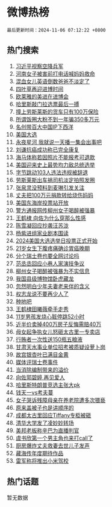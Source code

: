 # 微博热榜

`最后更新时间：2024-11-06 07:12:22 +0800`

## 热门搜索

1. [习近平视察空降兵军](https://m.weibo.cn/search?containerid=100103type%3D1%26t%3D10%26q%3D%23%E4%B9%A0%E8%BF%91%E5%B9%B3%E8%A7%86%E5%AF%9F%E7%A9%BA%E9%99%8D%E5%85%B5%E5%86%9B%23&stream_entry_id=51&isnewpage=1&extparam=seat%3D1%26q%3D%2523%25E4%25B9%25A0%25E8%25BF%2591%25E5%25B9%25B3%25E8%25A7%2586%25E5%25AF%259F%25E7%25A9%25BA%25E9%2599%258D%25E5%2585%25B5%25E5%2586%259B%2523%26filter_type%3Drealtimehot%26stream_entry_id%3D51%26c_type%3D51%26dgr%3D0%26pos%3D0%26cate%3D10103%26display_time%3D1730848341%26pre_seqid%3D17308483414849268709971)
1. [河南女子被害前打电话喊妈妈救命](https://m.weibo.cn/search?containerid=100103type%3D1%26t%3D10%26q%3D%E6%B2%B3%E5%8D%97%E5%A5%B3%E5%AD%90%E8%A2%AB%E5%AE%B3%E5%89%8D%E6%89%93%E7%94%B5%E8%AF%9D%E5%96%8A%E5%A6%88%E5%A6%88%E6%95%91%E5%91%BD&stream_entry_id=31&isnewpage=1&extparam=seat%3D1%26filter_type%3Drealtimehot%26pos%3D0%26c_type%3D31%26cate%3D5001%26q%3D%25E6%25B2%25B3%25E5%258D%2597%25E5%25A5%25B3%25E5%25AD%2590%25E8%25A2%25AB%25E5%25AE%25B3%25E5%2589%258D%25E6%2589%2593%25E7%2594%25B5%25E8%25AF%259D%25E5%2596%258A%25E5%25A6%2588%25E5%25A6%2588%25E6%2595%2591%25E5%2591%25BD%26dgr%3D0%26stream_entry_id%3D31%26realpos%3D1%26lcate%3D5001%26band_rank%3D1%26flag%3D2%26display_time%3D1730848341%26pre_seqid%3D17308483414849268709971)
1. [混血女儿英语倒数爸爸不淡定了](https://m.weibo.cn/search?containerid=100103type%3D1%26t%3D10%26q%3D%23%E6%B7%B7%E8%A1%80%E5%A5%B3%E5%84%BF%E8%8B%B1%E8%AF%AD%E5%80%92%E6%95%B0%E7%88%B8%E7%88%B8%E4%B8%8D%E6%B7%A1%E5%AE%9A%E4%BA%86%23&stream_entry_id=31&isnewpage=1&extparam=seat%3D1%26filter_type%3Drealtimehot%26pos%3D1%26c_type%3D31%26cate%3D5001%26q%3D%2523%25E6%25B7%25B7%25E8%25A1%2580%25E5%25A5%25B3%25E5%2584%25BF%25E8%258B%25B1%25E8%25AF%25AD%25E5%2580%2592%25E6%2595%25B0%25E7%2588%25B8%25E7%2588%25B8%25E4%25B8%258D%25E6%25B7%25A1%25E5%25AE%259A%25E4%25BA%2586%2523%26dgr%3D0%26stream_entry_id%3D31%26realpos%3D2%26lcate%3D5001%26band_rank%3D2%26flag%3D0%26display_time%3D1730848341%26pre_seqid%3D17308483414849268709971)
1. [四叶草再迎进博时间](https://m.weibo.cn/search?containerid=100103type%3D1%26t%3D10%26q%3D%23%E5%9B%9B%E5%8F%B6%E8%8D%89%E5%86%8D%E8%BF%8E%E8%BF%9B%E5%8D%9A%E6%97%B6%E9%97%B4%23&stream_entry_id=31&isnewpage=1&extparam=seat%3D1%26filter_type%3Drealtimehot%26pos%3D2%26c_type%3D31%26cate%3D5001%26q%3D%2523%25E5%259B%259B%25E5%258F%25B6%25E8%258D%2589%25E5%2586%258D%25E8%25BF%258E%25E8%25BF%259B%25E5%258D%259A%25E6%2597%25B6%25E9%2597%25B4%2523%26dgr%3D0%26stream_entry_id%3D31%26realpos%3D3%26lcate%3D5001%26band_rank%3D3%26flag%3D0%26display_time%3D1730848341%26pre_seqid%3D17308483414849268709971)
1. [欧莱雅的美进在进博会](https://m.weibo.cn/search?containerid=100103type%3D1%26t%3D10%26q%3D%23%E6%AC%A7%E8%8E%B1%E9%9B%85%E7%9A%84%E7%BE%8E%E8%BF%9B%E5%9C%A8%E8%BF%9B%E5%8D%9A%E4%BC%9A%23&stream_entry_id=31&isnewpage=1&extparam=seat%3D1%26filter_type%3Drealtimehot%26pos%3D3%26c_type%3D31%26cate%3D5001%26topic_ad%3D1%26q%3D%2523%25E6%25AC%25A7%25E8%258E%25B1%25E9%259B%2585%25E7%259A%2584%25E7%25BE%258E%25E8%25BF%259B%25E5%259C%25A8%25E8%25BF%259B%25E5%258D%259A%25E4%25BC%259A%2523%26dgr%3D0%26stream_entry_id%3D31%26band_rank%3D4%26lcate%3D5001%26adid%3D263211%26is_ad_pos%3D1%26display_time%3D1730848341%26pre_seqid%3D17308483414849268709971)
1. [哈里斯敲门拉选票最后一搏](https://m.weibo.cn/search?containerid=100103type%3D1%26t%3D10%26q%3D%23%E5%93%88%E9%87%8C%E6%96%AF%E6%95%B2%E9%97%A8%E6%8B%89%E9%80%89%E7%A5%A8%E6%9C%80%E5%90%8E%E4%B8%80%E6%90%8F%23&stream_entry_id=31&isnewpage=1&extparam=seat%3D1%26filter_type%3Drealtimehot%26pos%3D4%26c_type%3D31%26cate%3D5001%26q%3D%2523%25E5%2593%2588%25E9%2587%258C%25E6%2596%25AF%25E6%2595%25B2%25E9%2597%25A8%25E6%258B%2589%25E9%2580%2589%25E7%25A5%25A8%25E6%259C%2580%25E5%2590%258E%25E4%25B8%2580%25E6%2590%258F%2523%26dgr%3D0%26stream_entry_id%3D31%26realpos%3D4%26lcate%3D5001%26band_rank%3D4%26flag%3D2%26display_time%3D1730848341%26pre_seqid%3D17308483414849268709971)
1. [撞上劳斯莱斯的货车只有100万保险](https://m.weibo.cn/search?containerid=100103type%3D1%26t%3D10%26q%3D%23%E6%92%9E%E4%B8%8A%E5%8A%B3%E6%96%AF%E8%8E%B1%E6%96%AF%E7%9A%84%E8%B4%A7%E8%BD%A6%E5%8F%AA%E6%9C%89100%E4%B8%87%E4%BF%9D%E9%99%A9%23&stream_entry_id=31&isnewpage=1&extparam=seat%3D1%26filter_type%3Drealtimehot%26pos%3D5%26c_type%3D31%26cate%3D5001%26q%3D%2523%25E6%2592%259E%25E4%25B8%258A%25E5%258A%25B3%25E6%2596%25AF%25E8%258E%25B1%25E6%2596%25AF%25E7%259A%2584%25E8%25B4%25A7%25E8%25BD%25A6%25E5%258F%25AA%25E6%259C%2589100%25E4%25B8%2587%25E4%25BF%259D%25E9%2599%25A9%2523%26dgr%3D0%26stream_entry_id%3D31%26realpos%3D5%26lcate%3D5001%26band_rank%3D5%26flag%3D0%26display_time%3D1730848341%26pre_seqid%3D17308483414849268709971)
1. [所谓饭圈大粉不到一年骗350多万元](https://m.weibo.cn/search?containerid=100103type%3D1%26t%3D10%26q%3D%23%E6%89%80%E8%B0%93%E9%A5%AD%E5%9C%88%E5%A4%A7%E7%B2%89%E4%B8%8D%E5%88%B0%E4%B8%80%E5%B9%B4%E9%AA%97350%E5%A4%9A%E4%B8%87%E5%85%83%23&stream_entry_id=31&isnewpage=1&extparam=seat%3D1%26filter_type%3Drealtimehot%26pos%3D6%26c_type%3D31%26cate%3D5001%26q%3D%2523%25E6%2589%2580%25E8%25B0%2593%25E9%25A5%25AD%25E5%259C%2588%25E5%25A4%25A7%25E7%25B2%2589%25E4%25B8%258D%25E5%2588%25B0%25E4%25B8%2580%25E5%25B9%25B4%25E9%25AA%2597350%25E5%25A4%259A%25E4%25B8%2587%25E5%2585%2583%2523%26dgr%3D0%26stream_entry_id%3D31%26realpos%3D6%26lcate%3D5001%26band_rank%3D6%26flag%3D0%26display_time%3D1730848341%26pre_seqid%3D17308483414849268709971)
1. [名创带百大中国IP下西洋](https://m.weibo.cn/search?containerid=100103type%3D1%26t%3D10%26q%3D%23%E5%90%8D%E5%88%9B%E5%B8%A6%E7%99%BE%E5%A4%A7%E4%B8%AD%E5%9B%BDIP%E4%B8%8B%E8%A5%BF%E6%B4%8B%23&stream_entry_id=31&isnewpage=1&extparam=seat%3D1%26filter_type%3Drealtimehot%26pos%3D7%26c_type%3D31%26cate%3D5001%26topic_ad%3D1%26q%3D%2523%25E5%2590%258D%25E5%2588%259B%25E5%25B8%25A6%25E7%2599%25BE%25E5%25A4%25A7%25E4%25B8%25AD%25E5%259B%25BDIP%25E4%25B8%258B%25E8%25A5%25BF%25E6%25B4%258B%2523%26dgr%3D0%26stream_entry_id%3D31%26band_rank%3D7%26lcate%3D5001%26adid%3D263205%26is_ad_pos%3D1%26display_time%3D1730848341%26pre_seqid%3D17308483414849268709971)
1. [美国大选](https://m.weibo.cn/search?containerid=100103type%3D1%26t%3D10%26q%3D%23%E7%BE%8E%E5%9B%BD%E5%A4%A7%E9%80%89%23&stream_entry_id=31&isnewpage=1&extparam=seat%3D1%26filter_type%3Drealtimehot%26pos%3D8%26c_type%3D31%26cate%3D5001%26q%3D%2523%25E7%25BE%258E%25E5%259B%25BD%25E5%25A4%25A7%25E9%2580%2589%2523%26dgr%3D0%26stream_entry_id%3D31%26realpos%3D7%26lcate%3D5001%26band_rank%3D7%26flag%3D16%26display_time%3D1730848341%26pre_seqid%3D17308483414849268709971)
1. [永夜星河 我就说一天播一集会出事吧](https://m.weibo.cn/search?containerid=100103type%3D1%26t%3D10%26q%3D%E6%B0%B8%E5%A4%9C%E6%98%9F%E6%B2%B3+%E6%88%91%E5%B0%B1%E8%AF%B4%E4%B8%80%E5%A4%A9%E6%92%AD%E4%B8%80%E9%9B%86%E4%BC%9A%E5%87%BA%E4%BA%8B%E5%90%A7&stream_entry_id=31&isnewpage=1&extparam=seat%3D1%26filter_type%3Drealtimehot%26pos%3D9%26c_type%3D31%26cate%3D5001%26q%3D%25E6%25B0%25B8%25E5%25A4%259C%25E6%2598%259F%25E6%25B2%25B3%2520%25E6%2588%2591%25E5%25B0%25B1%25E8%25AF%25B4%25E4%25B8%2580%25E5%25A4%25A9%25E6%2592%25AD%25E4%25B8%2580%25E9%259B%2586%25E4%25BC%259A%25E5%2587%25BA%25E4%25BA%258B%25E5%2590%25A7%26dgr%3D0%26stream_entry_id%3D31%26realpos%3D8%26lcate%3D5001%26band_rank%3D8%26flag%3D2%26display_time%3D1730848341%26pre_seqid%3D17308483414849268709971)
1. [刘谦抗癌成功称已完全康复](https://m.weibo.cn/search?containerid=100103type%3D1%26t%3D10%26q%3D%23%E5%88%98%E8%B0%A6%E6%8A%97%E7%99%8C%E6%88%90%E5%8A%9F%E7%A7%B0%E5%B7%B2%E5%AE%8C%E5%85%A8%E5%BA%B7%E5%A4%8D%23&stream_entry_id=31&isnewpage=1&extparam=seat%3D1%26filter_type%3Drealtimehot%26pos%3D10%26c_type%3D31%26cate%3D5001%26q%3D%2523%25E5%2588%2598%25E8%25B0%25A6%25E6%258A%2597%25E7%2599%258C%25E6%2588%2590%25E5%258A%259F%25E7%25A7%25B0%25E5%25B7%25B2%25E5%25AE%258C%25E5%2585%25A8%25E5%25BA%25B7%25E5%25A4%258D%2523%26dgr%3D0%26stream_entry_id%3D31%26realpos%3D9%26lcate%3D5001%26band_rank%3D9%26flag%3D0%26display_time%3D1730848341%26pre_seqid%3D17308483414849268709971)
1. [海马体称若因照片不能报考可退款](https://m.weibo.cn/search?containerid=100103type%3D1%26t%3D10%26q%3D%23%E6%B5%B7%E9%A9%AC%E4%BD%93%E7%A7%B0%E8%8B%A5%E5%9B%A0%E7%85%A7%E7%89%87%E4%B8%8D%E8%83%BD%E6%8A%A5%E8%80%83%E5%8F%AF%E9%80%80%E6%AC%BE%23&stream_entry_id=31&isnewpage=1&extparam=seat%3D1%26filter_type%3Drealtimehot%26pos%3D11%26c_type%3D31%26cate%3D5001%26q%3D%2523%25E6%25B5%25B7%25E9%25A9%25AC%25E4%25BD%2593%25E7%25A7%25B0%25E8%258B%25A5%25E5%259B%25A0%25E7%2585%25A7%25E7%2589%2587%25E4%25B8%258D%25E8%2583%25BD%25E6%258A%25A5%25E8%2580%2583%25E5%258F%25AF%25E9%2580%2580%25E6%25AC%25BE%2523%26dgr%3D0%26stream_entry_id%3D31%26realpos%3D10%26lcate%3D5001%26band_rank%3D10%26flag%3D1%26display_time%3D1730848341%26pre_seqid%3D17308483414849268709971)
1. [美国迎来史上最势均力敌总统选举](https://m.weibo.cn/search?containerid=100103type%3D1%26t%3D10%26q%3D%23%E7%BE%8E%E5%9B%BD%E8%BF%8E%E6%9D%A5%E5%8F%B2%E4%B8%8A%E6%9C%80%E5%8A%BF%E5%9D%87%E5%8A%9B%E6%95%8C%E6%80%BB%E7%BB%9F%E9%80%89%E4%B8%BE%23&stream_entry_id=31&isnewpage=1&extparam=seat%3D1%26filter_type%3Drealtimehot%26pos%3D12%26c_type%3D31%26cate%3D5001%26q%3D%2523%25E7%25BE%258E%25E5%259B%25BD%25E8%25BF%258E%25E6%259D%25A5%25E5%258F%25B2%25E4%25B8%258A%25E6%259C%2580%25E5%258A%25BF%25E5%259D%2587%25E5%258A%259B%25E6%2595%258C%25E6%2580%25BB%25E7%25BB%259F%25E9%2580%2589%25E4%25B8%25BE%2523%26dgr%3D0%26stream_entry_id%3D31%26realpos%3D11%26lcate%3D5001%26band_rank%3D11%26flag%3D2%26display_time%3D1730848341%26pre_seqid%3D17308483414849268709971)
1. [字节跳动103人违法违规被辞退](https://m.weibo.cn/search?containerid=100103type%3D1%26t%3D10%26q%3D%23%E5%AD%97%E8%8A%82%E8%B7%B3%E5%8A%A8103%E4%BA%BA%E8%BF%9D%E6%B3%95%E8%BF%9D%E8%A7%84%E8%A2%AB%E8%BE%9E%E9%80%80%23&stream_entry_id=31&isnewpage=1&extparam=seat%3D1%26filter_type%3Drealtimehot%26pos%3D13%26c_type%3D31%26cate%3D5001%26q%3D%2523%25E5%25AD%2597%25E8%258A%2582%25E8%25B7%25B3%25E5%258A%25A8103%25E4%25BA%25BA%25E8%25BF%259D%25E6%25B3%2595%25E8%25BF%259D%25E8%25A7%2584%25E8%25A2%25AB%25E8%25BE%259E%25E9%2580%2580%2523%26dgr%3D0%26stream_entry_id%3D31%26realpos%3D12%26lcate%3D5001%26band_rank%3D12%26flag%3D2%26display_time%3D1730848341%26pre_seqid%3D17308483414849268709971)
1. [劳斯莱斯出车祸司机淡定拍照发圈](https://m.weibo.cn/search?containerid=100103type%3D1%26t%3D10%26q%3D%23%E5%8A%B3%E6%96%AF%E8%8E%B1%E6%96%AF%E5%87%BA%E8%BD%A6%E7%A5%B8%E5%8F%B8%E6%9C%BA%E6%B7%A1%E5%AE%9A%E6%8B%8D%E7%85%A7%E5%8F%91%E5%9C%88%23&stream_entry_id=31&isnewpage=1&extparam=seat%3D1%26filter_type%3Drealtimehot%26pos%3D14%26c_type%3D31%26cate%3D5001%26q%3D%2523%25E5%258A%25B3%25E6%2596%25AF%25E8%258E%25B1%25E6%2596%25AF%25E5%2587%25BA%25E8%25BD%25A6%25E7%25A5%25B8%25E5%258F%25B8%25E6%259C%25BA%25E6%25B7%25A1%25E5%25AE%259A%25E6%258B%258D%25E7%2585%25A7%25E5%258F%2591%25E5%259C%2588%2523%26dgr%3D0%26stream_entry_id%3D31%26realpos%3D13%26lcate%3D5001%26band_rank%3D13%26flag%3D0%26display_time%3D1730848341%26pre_seqid%3D17308483414849268709971)
1. [张泉灵没预料到麦琳引发关注](https://m.weibo.cn/search?containerid=100103type%3D1%26t%3D10%26q%3D%23%E5%BC%A0%E6%B3%89%E7%81%B5%E6%B2%A1%E9%A2%84%E6%96%99%E5%88%B0%E9%BA%A6%E7%90%B3%E5%BC%95%E5%8F%91%E5%85%B3%E6%B3%A8%23&stream_entry_id=31&isnewpage=1&extparam=seat%3D1%26filter_type%3Drealtimehot%26pos%3D15%26c_type%3D31%26cate%3D5001%26q%3D%2523%25E5%25BC%25A0%25E6%25B3%2589%25E7%2581%25B5%25E6%25B2%25A1%25E9%25A2%2584%25E6%2596%2599%25E5%2588%25B0%25E9%25BA%25A6%25E7%2590%25B3%25E5%25BC%2595%25E5%258F%2591%25E5%2585%25B3%25E6%25B3%25A8%2523%26dgr%3D0%26stream_entry_id%3D31%26realpos%3D14%26lcate%3D5001%26band_rank%3D14%26flag%3D0%26display_time%3D1730848341%26pre_seqid%3D17308483414849268709971)
1. [丈夫把100万元捐款转给烧伤妈妈](https://m.weibo.cn/search?containerid=100103type%3D1%26t%3D10%26q%3D%23%E4%B8%88%E5%A4%AB%E6%8A%8A100%E4%B8%87%E5%85%83%E6%8D%90%E6%AC%BE%E8%BD%AC%E7%BB%99%E7%83%A7%E4%BC%A4%E5%A6%88%E5%A6%88%23&stream_entry_id=31&isnewpage=1&extparam=seat%3D1%26filter_type%3Drealtimehot%26pos%3D16%26c_type%3D31%26cate%3D5001%26q%3D%2523%25E4%25B8%2588%25E5%25A4%25AB%25E6%258A%258A100%25E4%25B8%2587%25E5%2585%2583%25E6%258D%2590%25E6%25AC%25BE%25E8%25BD%25AC%25E7%25BB%2599%25E7%2583%25A7%25E4%25BC%25A4%25E5%25A6%2588%25E5%25A6%2588%2523%26dgr%3D0%26stream_entry_id%3D31%26realpos%3D15%26lcate%3D5001%26band_rank%3D15%26flag%3D0%26display_time%3D1730848341%26pre_seqid%3D17308483414849268709971)
1. [美国东海岸投票站开放](https://m.weibo.cn/search?containerid=100103type%3D1%26t%3D10%26q%3D%23%E7%BE%8E%E5%9B%BD%E4%B8%9C%E6%B5%B7%E5%B2%B8%E6%8A%95%E7%A5%A8%E7%AB%99%E5%BC%80%E6%94%BE%23&stream_entry_id=31&isnewpage=1&extparam=seat%3D1%26filter_type%3Drealtimehot%26pos%3D17%26c_type%3D31%26cate%3D5001%26q%3D%2523%25E7%25BE%258E%25E5%259B%25BD%25E4%25B8%259C%25E6%25B5%25B7%25E5%25B2%25B8%25E6%258A%2595%25E7%25A5%25A8%25E7%25AB%2599%25E5%25BC%2580%25E6%2594%25BE%2523%26dgr%3D0%26stream_entry_id%3D31%26realpos%3D16%26lcate%3D5001%26band_rank%3D16%26flag%3D0%26display_time%3D1730848341%26pre_seqid%3D17308483414849268709971)
1. [警方通报网传柳州女子喝醉被强暴](https://m.weibo.cn/search?containerid=100103type%3D1%26t%3D10%26q%3D%23%E8%AD%A6%E6%96%B9%E9%80%9A%E6%8A%A5%E7%BD%91%E4%BC%A0%E6%9F%B3%E5%B7%9E%E5%A5%B3%E5%AD%90%E5%96%9D%E9%86%89%E8%A2%AB%E5%BC%BA%E6%9A%B4%23&stream_entry_id=31&isnewpage=1&extparam=seat%3D1%26filter_type%3Drealtimehot%26pos%3D18%26c_type%3D31%26cate%3D5001%26q%3D%2523%25E8%25AD%25A6%25E6%2596%25B9%25E9%2580%259A%25E6%258A%25A5%25E7%25BD%2591%25E4%25BC%25A0%25E6%259F%25B3%25E5%25B7%259E%25E5%25A5%25B3%25E5%25AD%2590%25E5%2596%259D%25E9%2586%2589%25E8%25A2%25AB%25E5%25BC%25BA%25E6%259A%25B4%2523%26dgr%3D0%26stream_entry_id%3D31%26realpos%3D17%26lcate%3D5001%26band_rank%3D17%26flag%3D0%26display_time%3D1730848341%26pre_seqid%3D17308483414849268709971)
1. [王鹤棣 向佐为什么穿那么性感](https://m.weibo.cn/search?containerid=100103type%3D1%26t%3D10%26q%3D%E7%8E%8B%E9%B9%A4%E6%A3%A3+%E5%90%91%E4%BD%90%E4%B8%BA%E4%BB%80%E4%B9%88%E7%A9%BF%E9%82%A3%E4%B9%88%E6%80%A7%E6%84%9F&stream_entry_id=31&isnewpage=1&extparam=seat%3D1%26filter_type%3Drealtimehot%26pos%3D19%26c_type%3D31%26cate%3D5001%26q%3D%25E7%258E%258B%25E9%25B9%25A4%25E6%25A3%25A3%2520%25E5%2590%2591%25E4%25BD%2590%25E4%25B8%25BA%25E4%25BB%2580%25E4%25B9%2588%25E7%25A9%25BF%25E9%2582%25A3%25E4%25B9%2588%25E6%2580%25A7%25E6%2584%259F%26dgr%3D0%26stream_entry_id%3D31%26realpos%3D18%26lcate%3D5001%26band_rank%3D18%26flag%3D0%26display_time%3D1730848341%26pre_seqid%3D17308483414849268709971)
1. [陈雪凝回应抄袭汪苏泷](https://m.weibo.cn/search?containerid=100103type%3D1%26t%3D10%26q%3D%E9%99%88%E9%9B%AA%E5%87%9D%E5%9B%9E%E5%BA%94%E6%8A%84%E8%A2%AD%E6%B1%AA%E8%8B%8F%E6%B3%B7&stream_entry_id=31&isnewpage=1&extparam=seat%3D1%26filter_type%3Drealtimehot%26pos%3D20%26c_type%3D31%26cate%3D5001%26q%3D%25E9%2599%2588%25E9%259B%25AA%25E5%2587%259D%25E5%259B%259E%25E5%25BA%2594%25E6%258A%2584%25E8%25A2%25AD%25E6%25B1%25AA%25E8%258B%258F%25E6%25B3%25B7%26dgr%3D0%26stream_entry_id%3D31%26realpos%3D19%26lcate%3D5001%26band_rank%3D19%26flag%3D0%26display_time%3D1730848341%26pre_seqid%3D17308483414849268709971)
1. [杨紫进组家业剧本围读](https://m.weibo.cn/search?containerid=100103type%3D1%26t%3D10%26q%3D%23%E6%9D%A8%E7%B4%AB%E8%BF%9B%E7%BB%84%E5%AE%B6%E4%B8%9A%E5%89%A7%E6%9C%AC%E5%9B%B4%E8%AF%BB%23&stream_entry_id=31&isnewpage=1&extparam=seat%3D1%26filter_type%3Drealtimehot%26pos%3D21%26c_type%3D31%26cate%3D5001%26q%3D%2523%25E6%259D%25A8%25E7%25B4%25AB%25E8%25BF%259B%25E7%25BB%2584%25E5%25AE%25B6%25E4%25B8%259A%25E5%2589%25A7%25E6%259C%25AC%25E5%259B%25B4%25E8%25AF%25BB%2523%26dgr%3D0%26stream_entry_id%3D31%26realpos%3D20%26lcate%3D5001%26band_rank%3D20%26flag%3D0%26display_time%3D1730848341%26pre_seqid%3D17308483414849268709971)
1. [2024美国大选选举日投票正式开始](https://m.weibo.cn/search?containerid=100103type%3D1%26t%3D10%26q%3D%232024%E7%BE%8E%E5%9B%BD%E5%A4%A7%E9%80%89%E9%80%89%E4%B8%BE%E6%97%A5%E6%8A%95%E7%A5%A8%E6%AD%A3%E5%BC%8F%E5%BC%80%E5%A7%8B%23&stream_entry_id=31&isnewpage=1&extparam=seat%3D1%26filter_type%3Drealtimehot%26pos%3D22%26c_type%3D31%26cate%3D5001%26q%3D%25232024%25E7%25BE%258E%25E5%259B%25BD%25E5%25A4%25A7%25E9%2580%2589%25E9%2580%2589%25E4%25B8%25BE%25E6%2597%25A5%25E6%258A%2595%25E7%25A5%25A8%25E6%25AD%25A3%25E5%25BC%258F%25E5%25BC%2580%25E5%25A7%258B%2523%26dgr%3D0%26stream_entry_id%3D31%26realpos%3D21%26lcate%3D5001%26band_rank%3D21%26flag%3D0%26display_time%3D1730848341%26pre_seqid%3D17308483414849268709971)
1. [21岁女生下腹疼痛确诊胃癌晚期](https://m.weibo.cn/search?containerid=100103type%3D1%26t%3D10%26q%3D%2321%E5%B2%81%E5%A5%B3%E7%94%9F%E4%B8%8B%E8%85%B9%E7%96%BC%E7%97%9B%E7%A1%AE%E8%AF%8A%E8%83%83%E7%99%8C%E6%99%9A%E6%9C%9F%23&stream_entry_id=31&isnewpage=1&extparam=seat%3D1%26filter_type%3Drealtimehot%26pos%3D23%26c_type%3D31%26cate%3D5001%26q%3D%252321%25E5%25B2%2581%25E5%25A5%25B3%25E7%2594%259F%25E4%25B8%258B%25E8%2585%25B9%25E7%2596%25BC%25E7%2597%259B%25E7%25A1%25AE%25E8%25AF%258A%25E8%2583%2583%25E7%2599%258C%25E6%2599%259A%25E6%259C%259F%2523%26dgr%3D0%26stream_entry_id%3D31%26realpos%3D22%26lcate%3D5001%26band_rank%3D22%26flag%3D0%26display_time%3D1730848341%26pre_seqid%3D17308483414849268709971)
1. [分个瑞士卷也要全网讨论吗](https://m.weibo.cn/search?containerid=100103type%3D1%26t%3D10%26q%3D%23%E5%88%86%E4%B8%AA%E7%91%9E%E5%A3%AB%E5%8D%B7%E4%B9%9F%E8%A6%81%E5%85%A8%E7%BD%91%E8%AE%A8%E8%AE%BA%E5%90%97%23&stream_entry_id=31&isnewpage=1&extparam=seat%3D1%26filter_type%3Drealtimehot%26pos%3D24%26c_type%3D31%26cate%3D5001%26q%3D%2523%25E5%2588%2586%25E4%25B8%25AA%25E7%2591%259E%25E5%25A3%25AB%25E5%258D%25B7%25E4%25B9%259F%25E8%25A6%2581%25E5%2585%25A8%25E7%25BD%2591%25E8%25AE%25A8%25E8%25AE%25BA%25E5%2590%2597%2523%26dgr%3D0%26stream_entry_id%3D31%26realpos%3D23%26lcate%3D5001%26band_rank%3D23%26flag%3D1%26display_time%3D1730848341%26pre_seqid%3D17308483414849268709971)
1. [范丞丞回应小巷人家演技争议](https://m.weibo.cn/search?containerid=100103type%3D1%26t%3D10%26q%3D%23%E8%8C%83%E4%B8%9E%E4%B8%9E%E5%9B%9E%E5%BA%94%E5%B0%8F%E5%B7%B7%E4%BA%BA%E5%AE%B6%E6%BC%94%E6%8A%80%E4%BA%89%E8%AE%AE%23&stream_entry_id=31&isnewpage=1&extparam=seat%3D1%26filter_type%3Drealtimehot%26pos%3D25%26c_type%3D31%26cate%3D5001%26q%3D%2523%25E8%258C%2583%25E4%25B8%259E%25E4%25B8%259E%25E5%259B%259E%25E5%25BA%2594%25E5%25B0%258F%25E5%25B7%25B7%25E4%25BA%25BA%25E5%25AE%25B6%25E6%25BC%2594%25E6%258A%2580%25E4%25BA%2589%25E8%25AE%25AE%2523%26dgr%3D0%26stream_entry_id%3D31%26realpos%3D24%26lcate%3D5001%26band_rank%3D24%26flag%3D0%26display_time%3D1730848341%26pre_seqid%3D17308483414849268709971)
1. [柳州女子喝醉被强暴为不实信息](https://m.weibo.cn/search?containerid=100103type%3D1%26t%3D10%26q%3D%23%E6%9F%B3%E5%B7%9E%E5%A5%B3%E5%AD%90%E5%96%9D%E9%86%89%E8%A2%AB%E5%BC%BA%E6%9A%B4%E4%B8%BA%E4%B8%8D%E5%AE%9E%E4%BF%A1%E6%81%AF%23&stream_entry_id=31&isnewpage=1&extparam=seat%3D1%26filter_type%3Drealtimehot%26pos%3D26%26c_type%3D31%26cate%3D5001%26q%3D%2523%25E6%259F%25B3%25E5%25B7%259E%25E5%25A5%25B3%25E5%25AD%2590%25E5%2596%259D%25E9%2586%2589%25E8%25A2%25AB%25E5%25BC%25BA%25E6%259A%25B4%25E4%25B8%25BA%25E4%25B8%258D%25E5%25AE%259E%25E4%25BF%25A1%25E6%2581%25AF%2523%26dgr%3D0%26stream_entry_id%3D31%26realpos%3D25%26lcate%3D5001%26band_rank%3D25%26flag%3D32772%26display_time%3D1730848341%26pre_seqid%3D17308483414849268709971)
1. [我国县级博物馆卧虎藏龙](https://m.weibo.cn/search?containerid=100103type%3D1%26t%3D10%26q%3D%23%E6%88%91%E5%9B%BD%E5%8E%BF%E7%BA%A7%E5%8D%9A%E7%89%A9%E9%A6%86%E5%8D%A7%E8%99%8E%E8%97%8F%E9%BE%99%23&stream_entry_id=31&isnewpage=1&extparam=seat%3D1%26filter_type%3Drealtimehot%26pos%3D27%26c_type%3D31%26cate%3D5001%26q%3D%2523%25E6%2588%2591%25E5%259B%25BD%25E5%258E%25BF%25E7%25BA%25A7%25E5%258D%259A%25E7%2589%25A9%25E9%25A6%2586%25E5%258D%25A7%25E8%2599%258E%25E8%2597%258F%25E9%25BE%2599%2523%26dgr%3D0%26stream_entry_id%3D31%26realpos%3D26%26lcate%3D5001%26band_rank%3D26%26flag%3D1%26display_time%3D1730848341%26pre_seqid%3D17308483414849268709971)
1. [忽然明白少年夫妻老来伴的含义](https://m.weibo.cn/search?containerid=100103type%3D1%26t%3D10%26q%3D%23%E5%BF%BD%E7%84%B6%E6%98%8E%E7%99%BD%E5%B0%91%E5%B9%B4%E5%A4%AB%E5%A6%BB%E8%80%81%E6%9D%A5%E4%BC%B4%E7%9A%84%E5%90%AB%E4%B9%89%23&stream_entry_id=31&isnewpage=1&extparam=seat%3D1%26filter_type%3Drealtimehot%26pos%3D28%26c_type%3D31%26cate%3D5001%26q%3D%2523%25E5%25BF%25BD%25E7%2584%25B6%25E6%2598%258E%25E7%2599%25BD%25E5%25B0%2591%25E5%25B9%25B4%25E5%25A4%25AB%25E5%25A6%25BB%25E8%2580%2581%25E6%259D%25A5%25E4%25BC%25B4%25E7%259A%2584%25E5%2590%25AB%25E4%25B9%2589%2523%26dgr%3D0%26stream_entry_id%3D31%26realpos%3D27%26lcate%3D5001%26band_rank%3D27%26flag%3D0%26display_time%3D1730848341%26pre_seqid%3D17308483414849268709971)
1. [权志龙说不要再少人了](https://m.weibo.cn/search?containerid=100103type%3D1%26t%3D10%26q%3D%E6%9D%83%E5%BF%97%E9%BE%99%E8%AF%B4%E4%B8%8D%E8%A6%81%E5%86%8D%E5%B0%91%E4%BA%BA%E4%BA%86&stream_entry_id=31&isnewpage=1&extparam=seat%3D1%26filter_type%3Drealtimehot%26pos%3D29%26c_type%3D31%26cate%3D5001%26q%3D%25E6%259D%2583%25E5%25BF%2597%25E9%25BE%2599%25E8%25AF%25B4%25E4%25B8%258D%25E8%25A6%2581%25E5%2586%258D%25E5%25B0%2591%25E4%25BA%25BA%25E4%25BA%2586%26dgr%3D0%26stream_entry_id%3D31%26realpos%3D28%26lcate%3D5001%26band_rank%3D28%26flag%3D0%26display_time%3D1730848341%26pre_seqid%3D17308483414849268709971)
1. [种地吧](https://m.weibo.cn/search?containerid=100103type%3D1%26t%3D10%26q%3D%E7%A7%8D%E5%9C%B0%E5%90%A7&stream_entry_id=31&isnewpage=1&extparam=seat%3D1%26filter_type%3Drealtimehot%26pos%3D30%26c_type%3D31%26cate%3D5001%26q%3D%25E7%25A7%258D%25E5%259C%25B0%25E5%2590%25A7%26dgr%3D0%26stream_entry_id%3D31%26realpos%3D29%26lcate%3D5001%26band_rank%3D29%26flag%3D0%26display_time%3D1730848341%26pre_seqid%3D17308483414849268709971)
1. [王鹤棣田曦薇牵手走秀](https://m.weibo.cn/search?containerid=100103type%3D1%26t%3D10%26q%3D%23%E7%8E%8B%E9%B9%A4%E6%A3%A3%E7%94%B0%E6%9B%A6%E8%96%87%E7%89%B5%E6%89%8B%E8%B5%B0%E7%A7%80%23&stream_entry_id=31&isnewpage=1&extparam=seat%3D1%26filter_type%3Drealtimehot%26pos%3D31%26c_type%3D31%26cate%3D5001%26q%3D%2523%25E7%258E%258B%25E9%25B9%25A4%25E6%25A3%25A3%25E7%2594%25B0%25E6%259B%25A6%25E8%2596%2587%25E7%2589%25B5%25E6%2589%258B%25E8%25B5%25B0%25E7%25A7%2580%2523%26dgr%3D0%26stream_entry_id%3D31%26realpos%3D30%26lcate%3D5001%26band_rank%3D30%26flag%3D0%26display_time%3D1730848341%26pre_seqid%3D17308483414849268709971)
1. [11岁男孩发烧心脏停跳52小时](https://m.weibo.cn/search?containerid=100103type%3D1%26t%3D10%26q%3D%2311%E5%B2%81%E7%94%B7%E5%AD%A9%E5%8F%91%E7%83%A7%E5%BF%83%E8%84%8F%E5%81%9C%E8%B7%B352%E5%B0%8F%E6%97%B6%23&stream_entry_id=31&isnewpage=1&extparam=seat%3D1%26filter_type%3Drealtimehot%26pos%3D32%26c_type%3D31%26cate%3D5001%26q%3D%252311%25E5%25B2%2581%25E7%2594%25B7%25E5%25AD%25A9%25E5%258F%2591%25E7%2583%25A7%25E5%25BF%2583%25E8%2584%258F%25E5%2581%259C%25E8%25B7%25B352%25E5%25B0%258F%25E6%2597%25B6%2523%26dgr%3D0%26stream_entry_id%3D31%26realpos%3D31%26lcate%3D5001%26band_rank%3D31%26flag%3D0%26display_time%3D1730848341%26pre_seqid%3D17308483414849268709971)
1. [近半价卖掉400万房子反悔需赔40万](https://m.weibo.cn/search?containerid=100103type%3D1%26t%3D10%26q%3D%23%E8%BF%91%E5%8D%8A%E4%BB%B7%E5%8D%96%E6%8E%89400%E4%B8%87%E6%88%BF%E5%AD%90%E5%8F%8D%E6%82%94%E9%9C%80%E8%B5%9440%E4%B8%87%23&stream_entry_id=31&isnewpage=1&extparam=seat%3D1%26filter_type%3Drealtimehot%26pos%3D33%26c_type%3D31%26cate%3D5001%26q%3D%2523%25E8%25BF%2591%25E5%258D%258A%25E4%25BB%25B7%25E5%258D%2596%25E6%258E%2589400%25E4%25B8%2587%25E6%2588%25BF%25E5%25AD%2590%25E5%258F%258D%25E6%2582%2594%25E9%259C%2580%25E8%25B5%259440%25E4%25B8%2587%2523%26dgr%3D0%26stream_entry_id%3D31%26realpos%3D32%26lcate%3D5001%26band_rank%3D32%26flag%3D0%26display_time%3D1730848341%26pre_seqid%3D17308483414849268709971)
1. [母女起争执女儿怒砸太古里一专卖店](https://m.weibo.cn/search?containerid=100103type%3D1%26t%3D10%26q%3D%23%E6%AF%8D%E5%A5%B3%E8%B5%B7%E4%BA%89%E6%89%A7%E5%A5%B3%E5%84%BF%E6%80%92%E7%A0%B8%E5%A4%AA%E5%8F%A4%E9%87%8C%E4%B8%80%E4%B8%93%E5%8D%96%E5%BA%97%23&stream_entry_id=31&isnewpage=1&extparam=seat%3D1%26filter_type%3Drealtimehot%26pos%3D34%26c_type%3D31%26cate%3D5001%26q%3D%2523%25E6%25AF%258D%25E5%25A5%25B3%25E8%25B5%25B7%25E4%25BA%2589%25E6%2589%25A7%25E5%25A5%25B3%25E5%2584%25BF%25E6%2580%2592%25E7%25A0%25B8%25E5%25A4%25AA%25E5%258F%25A4%25E9%2587%258C%25E4%25B8%2580%25E4%25B8%2593%25E5%258D%2596%25E5%25BA%2597%2523%26dgr%3D0%26stream_entry_id%3D31%26realpos%3D33%26lcate%3D5001%26band_rank%3D33%26flag%3D0%26display_time%3D1730848341%26pre_seqid%3D17308483414849268709971)
1. [行贿者一次性送150瓶五粮液](https://m.weibo.cn/search?containerid=100103type%3D1%26t%3D10%26q%3D%23%E8%A1%8C%E8%B4%BF%E8%80%85%E4%B8%80%E6%AC%A1%E6%80%A7%E9%80%81150%E7%93%B6%E4%BA%94%E7%B2%AE%E6%B6%B2%23&stream_entry_id=31&isnewpage=1&extparam=seat%3D1%26filter_type%3Drealtimehot%26pos%3D35%26c_type%3D31%26cate%3D5001%26q%3D%2523%25E8%25A1%258C%25E8%25B4%25BF%25E8%2580%2585%25E4%25B8%2580%25E6%25AC%25A1%25E6%2580%25A7%25E9%2580%2581150%25E7%2593%25B6%25E4%25BA%2594%25E7%25B2%25AE%25E6%25B6%25B2%2523%26dgr%3D0%26stream_entry_id%3D31%26realpos%3D34%26lcate%3D5001%26band_rank%3D34%26flag%3D0%26display_time%3D1730848341%26pre_seqid%3D17308483414849268709971)
1. [甘肃天水事业单位招考被质疑设萝卜岗](https://m.weibo.cn/search?containerid=100103type%3D1%26t%3D10%26q%3D%23%E7%94%98%E8%82%83%E5%A4%A9%E6%B0%B4%E4%BA%8B%E4%B8%9A%E5%8D%95%E4%BD%8D%E6%8B%9B%E8%80%83%E8%A2%AB%E8%B4%A8%E7%96%91%E8%AE%BE%E8%90%9D%E5%8D%9C%E5%B2%97%23&stream_entry_id=31&isnewpage=1&extparam=seat%3D1%26filter_type%3Drealtimehot%26pos%3D36%26c_type%3D31%26cate%3D5001%26q%3D%2523%25E7%2594%2598%25E8%2582%2583%25E5%25A4%25A9%25E6%25B0%25B4%25E4%25BA%258B%25E4%25B8%259A%25E5%258D%2595%25E4%25BD%258D%25E6%258B%259B%25E8%2580%2583%25E8%25A2%25AB%25E8%25B4%25A8%25E7%2596%2591%25E8%25AE%25BE%25E8%2590%259D%25E5%258D%259C%25E5%25B2%2597%2523%26dgr%3D0%26stream_entry_id%3D31%26realpos%3D35%26lcate%3D5001%26band_rank%3D35%26flag%3D0%26display_time%3D1730848341%26pre_seqid%3D17308483414849268709971)
1. [故宫银杏叶已满目金黄](https://m.weibo.cn/search?containerid=100103type%3D1%26t%3D10%26q%3D%23%E6%95%85%E5%AE%AB%E9%93%B6%E6%9D%8F%E5%8F%B6%E5%B7%B2%E6%BB%A1%E7%9B%AE%E9%87%91%E9%BB%84%23&stream_entry_id=31&isnewpage=1&extparam=seat%3D1%26filter_type%3Drealtimehot%26pos%3D37%26c_type%3D31%26cate%3D5001%26q%3D%2523%25E6%2595%2585%25E5%25AE%25AB%25E9%2593%25B6%25E6%259D%258F%25E5%258F%25B6%25E5%25B7%25B2%25E6%25BB%25A1%25E7%259B%25AE%25E9%2587%2591%25E9%25BB%2584%2523%26dgr%3D0%26stream_entry_id%3D31%26realpos%3D36%26lcate%3D5001%26band_rank%3D36%26flag%3D1%26display_time%3D1730848341%26pre_seqid%3D17308483414849268709971)
1. [媒体评瑞士卷事件](https://m.weibo.cn/search?containerid=100103type%3D1%26t%3D10%26q%3D%23%E5%AA%92%E4%BD%93%E8%AF%84%E7%91%9E%E5%A3%AB%E5%8D%B7%E4%BA%8B%E4%BB%B6%23&stream_entry_id=31&isnewpage=1&extparam=seat%3D1%26filter_type%3Drealtimehot%26pos%3D38%26c_type%3D31%26cate%3D5001%26q%3D%2523%25E5%25AA%2592%25E4%25BD%2593%25E8%25AF%2584%25E7%2591%259E%25E5%25A3%25AB%25E5%258D%25B7%25E4%25BA%258B%25E4%25BB%25B6%2523%26dgr%3D0%26stream_entry_id%3D31%26realpos%3D37%26lcate%3D5001%26band_rank%3D37%26flag%3D0%26display_time%3D1730848341%26pre_seqid%3D17308483414849268709971)
1. [当消除编制带来的溢价](https://m.weibo.cn/search?containerid=100103type%3D1%26t%3D10%26q%3D%23%E5%BD%93%E6%B6%88%E9%99%A4%E7%BC%96%E5%88%B6%E5%B8%A6%E6%9D%A5%E7%9A%84%E6%BA%A2%E4%BB%B7%23&stream_entry_id=31&isnewpage=1&extparam=seat%3D1%26filter_type%3Drealtimehot%26pos%3D39%26c_type%3D31%26cate%3D5001%26q%3D%2523%25E5%25BD%2593%25E6%25B6%2588%25E9%2599%25A4%25E7%25BC%2596%25E5%2588%25B6%25E5%25B8%25A6%25E6%259D%25A5%25E7%259A%2584%25E6%25BA%25A2%25E4%25BB%25B7%2523%26dgr%3D0%26stream_entry_id%3D31%26realpos%3D38%26lcate%3D5001%26band_rank%3D38%26flag%3D0%26display_time%3D1730848341%26pre_seqid%3D17308483414849268709971)
1. [向佐郭碧婷 再见爱人](https://m.weibo.cn/search?containerid=100103type%3D1%26t%3D10%26q%3D%E5%90%91%E4%BD%90%E9%83%AD%E7%A2%A7%E5%A9%B7+%E5%86%8D%E8%A7%81%E7%88%B1%E4%BA%BA&stream_entry_id=31&isnewpage=1&extparam=seat%3D1%26filter_type%3Drealtimehot%26pos%3D40%26c_type%3D31%26cate%3D5001%26q%3D%25E5%2590%2591%25E4%25BD%2590%25E9%2583%25AD%25E7%25A2%25A7%25E5%25A9%25B7%2520%25E5%2586%258D%25E8%25A7%2581%25E7%2588%25B1%25E4%25BA%25BA%26dgr%3D0%26stream_entry_id%3D31%26realpos%3D39%26lcate%3D5001%26band_rank%3D39%26flag%3D0%26display_time%3D1730848341%26pre_seqid%3D17308483414849268709971)
1. [哈里斯特朗普竞选主张大pk](https://m.weibo.cn/search?containerid=100103type%3D1%26t%3D10%26q%3D%23%E5%93%88%E9%87%8C%E6%96%AF%E7%89%B9%E6%9C%97%E6%99%AE%E7%AB%9E%E9%80%89%E4%B8%BB%E5%BC%A0%E5%A4%A7pk%23&stream_entry_id=31&isnewpage=1&extparam=seat%3D1%26filter_type%3Drealtimehot%26pos%3D41%26c_type%3D31%26cate%3D5001%26q%3D%2523%25E5%2593%2588%25E9%2587%258C%25E6%2596%25AF%25E7%2589%25B9%25E6%259C%2597%25E6%2599%25AE%25E7%25AB%259E%25E9%2580%2589%25E4%25B8%25BB%25E5%25BC%25A0%25E5%25A4%25A7pk%2523%26dgr%3D0%26stream_entry_id%3D31%26realpos%3D40%26lcate%3D5001%26band_rank%3D40%26flag%3D0%26display_time%3D1730848341%26pre_seqid%3D17308483414849268709971)
1. [钱天一vs考夫蔓](https://m.weibo.cn/search?containerid=100103type%3D1%26t%3D10%26q%3D%23%E9%92%B1%E5%A4%A9%E4%B8%80vs%E8%80%83%E5%A4%AB%E8%94%93%23&stream_entry_id=31&isnewpage=1&extparam=seat%3D1%26filter_type%3Drealtimehot%26pos%3D42%26c_type%3D31%26cate%3D5001%26q%3D%2523%25E9%2592%25B1%25E5%25A4%25A9%25E4%25B8%2580vs%25E8%2580%2583%25E5%25A4%25AB%25E8%2594%2593%2523%26dgr%3D0%26stream_entry_id%3D31%26realpos%3D41%26lcate%3D5001%26band_rank%3D41%26flag%3D0%26display_time%3D1730848341%26pre_seqid%3D17308483414849268709971)
1. [女子哭诉残障母亲在养老院遭多次猥亵](https://m.weibo.cn/search?containerid=100103type%3D1%26t%3D10%26q%3D%23%E5%A5%B3%E5%AD%90%E5%93%AD%E8%AF%89%E6%AE%8B%E9%9A%9C%E6%AF%8D%E4%BA%B2%E5%9C%A8%E5%85%BB%E8%80%81%E9%99%A2%E9%81%AD%E5%A4%9A%E6%AC%A1%E7%8C%A5%E4%BA%B5%23&stream_entry_id=31&isnewpage=1&extparam=seat%3D1%26filter_type%3Drealtimehot%26pos%3D43%26c_type%3D31%26cate%3D5001%26q%3D%2523%25E5%25A5%25B3%25E5%25AD%2590%25E5%2593%25AD%25E8%25AF%2589%25E6%25AE%258B%25E9%259A%259C%25E6%25AF%258D%25E4%25BA%25B2%25E5%259C%25A8%25E5%2585%25BB%25E8%2580%2581%25E9%2599%25A2%25E9%2581%25AD%25E5%25A4%259A%25E6%25AC%25A1%25E7%258C%25A5%25E4%25BA%25B5%2523%26dgr%3D0%26stream_entry_id%3D31%26realpos%3D42%26lcate%3D5001%26band_rank%3D42%26flag%3D0%26display_time%3D1730848341%26pre_seqid%3D17308483414849268709971)
1. [原来盖被子也是讲顺序的](https://m.weibo.cn/search?containerid=100103type%3D1%26t%3D10%26q%3D%23%E5%8E%9F%E6%9D%A5%E7%9B%96%E8%A2%AB%E5%AD%90%E4%B9%9F%E6%98%AF%E8%AE%B2%E9%A1%BA%E5%BA%8F%E7%9A%84%23&stream_entry_id=31&isnewpage=1&extparam=seat%3D1%26filter_type%3Drealtimehot%26pos%3D44%26c_type%3D31%26cate%3D5001%26q%3D%2523%25E5%258E%259F%25E6%259D%25A5%25E7%259B%2596%25E8%25A2%25AB%25E5%25AD%2590%25E4%25B9%259F%25E6%2598%25AF%25E8%25AE%25B2%25E9%25A1%25BA%25E5%25BA%258F%25E7%259A%2584%2523%26dgr%3D0%26stream_entry_id%3D31%26realpos%3D43%26lcate%3D5001%26band_rank%3D43%26flag%3D0%26display_time%3D1730848341%26pre_seqid%3D17308483414849268709971)
1. [成都太古里回应Tiffany专柜被砸](https://m.weibo.cn/search?containerid=100103type%3D1%26t%3D10%26q%3D%23%E6%88%90%E9%83%BD%E5%A4%AA%E5%8F%A4%E9%87%8C%E5%9B%9E%E5%BA%94Tiffany%E4%B8%93%E6%9F%9C%E8%A2%AB%E7%A0%B8%23&stream_entry_id=31&isnewpage=1&extparam=seat%3D1%26filter_type%3Drealtimehot%26pos%3D45%26c_type%3D31%26cate%3D5001%26q%3D%2523%25E6%2588%2590%25E9%2583%25BD%25E5%25A4%25AA%25E5%258F%25A4%25E9%2587%258C%25E5%259B%259E%25E5%25BA%2594Tiffany%25E4%25B8%2593%25E6%259F%259C%25E8%25A2%25AB%25E7%25A0%25B8%2523%26dgr%3D0%26stream_entry_id%3D31%26realpos%3D44%26lcate%3D5001%26band_rank%3D44%26flag%3D0%26display_time%3D1730848341%26pre_seqid%3D17308483414849268709971)
1. [清华大学发了凌妙妙转场](https://m.weibo.cn/search?containerid=100103type%3D1%26t%3D10%26q%3D%E6%B8%85%E5%8D%8E%E5%A4%A7%E5%AD%A6%E5%8F%91%E4%BA%86%E5%87%8C%E5%A6%99%E5%A6%99%E8%BD%AC%E5%9C%BA&stream_entry_id=31&isnewpage=1&extparam=seat%3D1%26filter_type%3Drealtimehot%26pos%3D46%26c_type%3D31%26cate%3D5001%26q%3D%25E6%25B8%2585%25E5%258D%258E%25E5%25A4%25A7%25E5%25AD%25A6%25E5%258F%2591%25E4%25BA%2586%25E5%2587%258C%25E5%25A6%2599%25E5%25A6%2599%25E8%25BD%25AC%25E5%259C%25BA%26dgr%3D0%26stream_entry_id%3D31%26realpos%3D45%26lcate%3D5001%26band_rank%3D45%26flag%3D0%26display_time%3D1730848341%26pre_seqid%3D17308483414849268709971)
1. [美邦老板称辛巴为直播判官](https://m.weibo.cn/search?containerid=100103type%3D1%26t%3D10%26q%3D%23%E7%BE%8E%E9%82%A6%E8%80%81%E6%9D%BF%E7%A7%B0%E8%BE%9B%E5%B7%B4%E4%B8%BA%E7%9B%B4%E6%92%AD%E5%88%A4%E5%AE%98%23&stream_entry_id=31&isnewpage=1&extparam=seat%3D1%26filter_type%3Drealtimehot%26pos%3D47%26c_type%3D31%26cate%3D5001%26q%3D%2523%25E7%25BE%258E%25E9%2582%25A6%25E8%2580%2581%25E6%259D%25BF%25E7%25A7%25B0%25E8%25BE%259B%25E5%25B7%25B4%25E4%25B8%25BA%25E7%259B%25B4%25E6%2592%25AD%25E5%2588%25A4%25E5%25AE%2598%2523%26dgr%3D0%26stream_entry_id%3D31%26realpos%3D46%26lcate%3D5001%26band_rank%3D46%26flag%3D1%26display_time%3D1730848341%26pre_seqid%3D17308483414849268709971)
1. [虞书欣第一个男主角也来打call了](https://m.weibo.cn/search?containerid=100103type%3D1%26t%3D10%26q%3D%E8%99%9E%E4%B9%A6%E6%AC%A3%E7%AC%AC%E4%B8%80%E4%B8%AA%E7%94%B7%E4%B8%BB%E8%A7%92%E4%B9%9F%E6%9D%A5%E6%89%93call%E4%BA%86&stream_entry_id=31&isnewpage=1&extparam=seat%3D1%26filter_type%3Drealtimehot%26pos%3D48%26c_type%3D31%26cate%3D5001%26q%3D%25E8%2599%259E%25E4%25B9%25A6%25E6%25AC%25A3%25E7%25AC%25AC%25E4%25B8%2580%25E4%25B8%25AA%25E7%2594%25B7%25E4%25B8%25BB%25E8%25A7%2592%25E4%25B9%259F%25E6%259D%25A5%25E6%2589%2593call%25E4%25BA%2586%26dgr%3D0%26stream_entry_id%3D31%26realpos%3D47%26lcate%3D5001%26band_rank%3D47%26flag%3D0%26display_time%3D1730848341%26pre_seqid%3D17308483414849268709971)
1. [厨房爆炸丈夫救妻去世儿子发声](https://m.weibo.cn/search?containerid=100103type%3D1%26t%3D10%26q%3D%23%E5%8E%A8%E6%88%BF%E7%88%86%E7%82%B8%E4%B8%88%E5%A4%AB%E6%95%91%E5%A6%BB%E5%8E%BB%E4%B8%96%E5%84%BF%E5%AD%90%E5%8F%91%E5%A3%B0%23&stream_entry_id=31&isnewpage=1&extparam=seat%3D1%26filter_type%3Drealtimehot%26pos%3D49%26c_type%3D31%26cate%3D5001%26q%3D%2523%25E5%258E%25A8%25E6%2588%25BF%25E7%2588%2586%25E7%2582%25B8%25E4%25B8%2588%25E5%25A4%25AB%25E6%2595%2591%25E5%25A6%25BB%25E5%258E%25BB%25E4%25B8%2596%25E5%2584%25BF%25E5%25AD%2590%25E5%258F%2591%25E5%25A3%25B0%2523%26dgr%3D0%26stream_entry_id%3D31%26realpos%3D48%26lcate%3D5001%26band_rank%3D48%26flag%3D0%26display_time%3D1730848341%26pre_seqid%3D17308483414849268709971)
1. [藏海传年度期待作品](https://m.weibo.cn/search?containerid=100103type%3D1%26t%3D10%26q%3D%23%E8%97%8F%E6%B5%B7%E4%BC%A0%E5%B9%B4%E5%BA%A6%E6%9C%9F%E5%BE%85%E4%BD%9C%E5%93%81%23&stream_entry_id=31&isnewpage=1&extparam=seat%3D1%26filter_type%3Drealtimehot%26pos%3D50%26c_type%3D31%26cate%3D5001%26q%3D%2523%25E8%2597%258F%25E6%25B5%25B7%25E4%25BC%25A0%25E5%25B9%25B4%25E5%25BA%25A6%25E6%259C%259F%25E5%25BE%2585%25E4%25BD%259C%25E5%2593%2581%2523%26dgr%3D0%26stream_entry_id%3D31%26realpos%3D49%26lcate%3D5001%26band_rank%3D49%26flag%3D1%26display_time%3D1730848341%26pre_seqid%3D17308483414849268709971)
1. [雷军称将推出小米驾校](https://m.weibo.cn/search?containerid=100103type%3D1%26t%3D10%26q%3D%23%E9%9B%B7%E5%86%9B%E7%A7%B0%E5%B0%86%E6%8E%A8%E5%87%BA%E5%B0%8F%E7%B1%B3%E9%A9%BE%E6%A0%A1%23&stream_entry_id=31&isnewpage=1&extparam=seat%3D1%26filter_type%3Drealtimehot%26pos%3D51%26c_type%3D31%26cate%3D5001%26q%3D%2523%25E9%259B%25B7%25E5%2586%259B%25E7%25A7%25B0%25E5%25B0%2586%25E6%258E%25A8%25E5%2587%25BA%25E5%25B0%258F%25E7%25B1%25B3%25E9%25A9%25BE%25E6%25A0%25A1%2523%26dgr%3D0%26stream_entry_id%3D31%26realpos%3D50%26lcate%3D5001%26band_rank%3D50%26flag%3D0%26display_time%3D1730848341%26pre_seqid%3D17308483414849268709971)

## 热门话题

暂无数据
